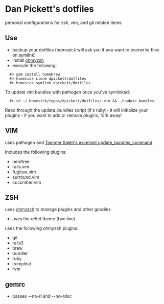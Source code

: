 Dan Pickett's dotfiles
==

personal configurations for zsh, vim, and git related items

Use
--

* backup your dotfiles (homesick will ask you if you want to overwrite files on symlink) 
* install [ohmyzsh](https://github.com/robbyrussell/oh-my-zsh)
* execute the following:

```
  #> gem install homebrew
  #> homesick clone dpickett/dotfiles
  #> homesick symlink dpickett/dotfiles
```

To update vim bundles with pathogen once you've symlinked:

```
  #> cd ~/.homesick/repos/dpickett/dotfiles/.vim && ./update_bundles
```

Read through the update_bundles script (it's ruby)- it will initialize your plugins - if you want to add or remove plugins, fork away!

VIM
--

uses pathogen and [Tammer Saleh's excellent update_bundles_command](http://tammersaleh.com/posts/the-modern-vim-config-with-pathogen)

Includes the following plugins:

* nerdtree
* rails.vim
* fugitive.vim
* surround.vim
* cucumber.vim

ZSH
--

uses [ohmyzsh](https://github.com/robbyrussell/oh-my-zsh) to manage plugins and other goodies

* uses the re5et theme (two line)

uses the following ohmyzsh plugins:

* git 
* rails3 
* brew 
* bundler 
* ruby 
* compleat 
* rvm

gemrc
--

* passes --no-ri and --no-rdoc
 